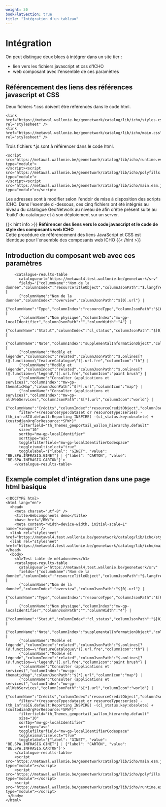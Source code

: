 ```yaml
---
weight: 30
bookFlatSection: true
title: "Intégration d'un tableau"
---
```


# Intégration
On peut distingue deux blocs à intégrer dans un site tier :
- lien vers les fichiers javascript et css d'ICHO
- web composant avec l'ensemble de ces paramètres

## Référencement des liens des références javascript et CSS

Deux fichiers *.css doivent être référencés dans le code html.

```
<link href="https://metawal.wallonie.be/geonetwork/catalog/lib/icho/styles.css" rel="stylesheet" />
<link href="https://metawal.wallonie.be/geonetwork/catalog/lib/icho/main.css" rel="stylesheet" />
```
Trois fichiers *.js sont à référencer dans le code html.

```
<script src="https://metawal.wallonie.be/geonetwork/catalog/lib/icho/runtime.esm.js"  type="module">
</script><script src="https://metawal.wallonie.be/geonetwork/catalog/lib/icho/polyfills.esm.js" type="module">
</script><script src="https://metawal.wallonie.be/geonetwork/catalog/lib/icho/main.esm.js" type="module"></script>
```
Les adresses sont à modifier selon l'endoir de mise à disposition des scripts ICHO.
Dans l'exemple ci-dessous, ces cinq fichiers ont été intégrés au niveau du catalogue GeoNetwork au niveau de  afin d'être présent suite au 'build' du catalogue et à son déploiement sur un server.

{{< hint info >}}
**Référencer des liens vers le code javascript et le code de style des composants web ICHO**  
Cette procédure de référencement des liens JavaScript et CSS est identique pour l'ensemble des composants web ICHO
{{< /hint >}}

## Introduction du composant web avec ces paramètres

```
    <catalogue-results-table
      catalogueurl="https://metawal4.test.wallonie.be/geonetwork/srv"
      fields='{"columnName":"Nom de la donnée","columnIndex":"resourceTitleObject","columnJsonPath":"$.langfre"} |
      {"columnName":"Nom de la donnée","columnIndex":"overview","columnJsonPath":"$[0].url"} |
      {"columnName":"Type","columnIndex":"resourceType","columnJsonPath":"$[0]","columnWidth":"1"} |
      {"columnName":"Nom physique","columnIndex":"mw-gp-localIdentifier","columnJsonPath":"","columnWidth":"4"} |
      {"columnName":"Statut","columnIndex":"cl_status","columnJsonPath":"$[0].langfre","columnWidth":"1"} |
      {"columnName":"Note","columnIndex":"supplementalInformationObject","columnJsonPath":"$[0].langfre"} |
      {"columnName":"Modèle et légende","columnIndex":"related","columnJsonPath":"$.onlines[?(@.function==\"featureCatalogue\")].url.fre","columnIcon":"th"} |
      {"columnName":"Modèle et légende","columnIndex":"related","columnJsonPath":"$.onlines[?(@.function==\"legend\")].url.fre","columnIcon":"paint brush"} |
      {"columnName":"Consulter (applications et services)","columnIndex":"mw-gp-thematicMap","columnJsonPath":"$[*].url","columnIcon":"map"} |
      {"columnName":"Consulter (applications et services)","columnIndex":"mw-gp-allWebServices","columnJsonPath":"$[*].url","columnIcon":"world"} |
      {"columnName":"Crédits","columnIndex":"resourceCreditObject","columnJsonPath":"$[0].langfre"}'
      filter="+(resourceType:dataset or resourceType:series) -(th_infraSIG.default:Reporting INSPIRE) -(cl_status.key:obsolete) +(custodianOrgForResource:*SPW*)"
      filterfield="th_Themes_geoportail_wallon_hierarchy.default"
      size="10"
      sortby="mw-gp-localIdentifier"
      sorttype="asc"
      togglefilterfield="mw-gp-localIdentifierCodespace"
      toggleismultiselect="true"
      togglelabel='{"label": "GINET", "value": "BE.SPW.INFRASIG.GINET"} | {"label": "CARTON", "value": "BE.SPW.INFRASIG.CARTON"}'>
    </catalogue-results-table>
```

## Example complet d'intégration dans une page html basique

```
<!DOCTYPE html>
<html lang="en">
  <head>
    <meta charset="utf-8" />
    <title>Webcomponents demo</title>
    <base href="/RW/">
    <meta content="width=device-width, initial-scale=1" name="viewport" />
  <link rel="stylesheet" href="https://metawal4.test.wallonie.be/geonetwork/catalog/lib/icho/styles.css">
  <link rel="stylesheet" href="https://metawal4.test.wallonie.be/geonetwork/catalog/lib/icho/main.css"></head>
  <body>
    <h1>Test table de métadonnées</h1>
    <catalogue-results-table
      catalogueurl="https://metawal4.test.wallonie.be/geonetwork/srv"
      fields='{"columnName":"Nom de la donnée","columnIndex":"resourceTitleObject","columnJsonPath":"$.langfre"} |
      {"columnName":"Nom de la donnée","columnIndex":"overview","columnJsonPath":"$[0].url"} |
      {"columnName":"Type","columnIndex":"resourceType","columnJsonPath":"$[0]","columnWidth":"1"} |
      {"columnName":"Nom physique","columnIndex":"mw-gp-localIdentifier","columnJsonPath":"","columnWidth":"4"} |
      {"columnName":"Statut","columnIndex":"cl_status","columnJsonPath":"$[0].langfre","columnWidth":"1"} |
      {"columnName":"Note","columnIndex":"supplementalInformationObject","columnJsonPath":"$[0].langfre"} |
      {"columnName":"Modèle et légende","columnIndex":"related","columnJsonPath":"$.onlines[?(@.function==\"featureCatalogue\")].url.fre","columnIcon":"th"} |
      {"columnName":"Modèle et légende","columnIndex":"related","columnJsonPath":"$.onlines[?(@.function==\"legend\")].url.fre","columnIcon":"paint brush"} |
      {"columnName":"Consulter (applications et services)","columnIndex":"mw-gp-thematicMap","columnJsonPath":"$[*].url","columnIcon":"map"} |
      {"columnName":"Consulter (applications et services)","columnIndex":"mw-gp-allWebServices","columnJsonPath":"$[*].url","columnIcon":"world"} |
      {"columnName":"Crédits","columnIndex":"resourceCreditObject","columnJsonPath":"$[0].langfre"}'
      filter="+(resourceType:dataset or resourceType:series) -(th_infraSIG.default:Reporting INSPIRE) -(cl_status.key:obsolete) +(custodianOrgForResource:*SPW*)"
      filterfield="th_Themes_geoportail_wallon_hierarchy.default"
      size="10"
      sortby="mw-gp-localIdentifier"
      sorttype="asc"
      togglefilterfield="mw-gp-localIdentifierCodespace"
      toggleismultiselect="true"
      togglelabel='{"label": "GINET", "value": "BE.SPW.INFRASIG.GINET"} | {"label": "CARTON", "value": "BE.SPW.INFRASIG.CARTON"}'>
    </catalogue-results-table>
    <script src="https://metawal.wallonie.be/geonetwork/catalog/lib/icho/main.esm.js" type="module"></script>
    <script src="https://metawal.wallonie.be/geonetwork/catalog/lib/icho/polyfills.esm.js" type="module"></script>
    <script src="https://metawal.wallonie.be/geonetwork/catalog/lib/icho/runtime.esm.js" type="module"></script>
 </body>
</html>
```



